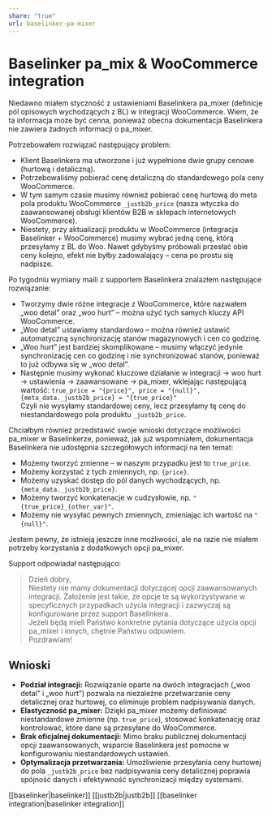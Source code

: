 ```yaml
---
share: "true"
url: baselinker-pa-mixer
---
```

# Baselinker pa_mix & WooCommerce integration

Niedawno miałem styczność z ustawieniami Baselinkera pa_mixer (definicje pól opisowych wychodzących z BL) w integracji WooCommerce. Wiem, że ta informacja może być cenna, ponieważ obecna dokumentacja Baselinkera nie zawiera żadnych informacji o pa_mixer.

Potrzebowałem rozwiązać następujący problem:  
- Klient Baselinkera ma utworzone i już wypełnione dwie grupy cenowe (hurtową i detaliczną).  
- Potrzebowaliśmy pobierać cenę detaliczną do standardowego pola ceny WooCommerce.  
- W tym samym czasie musimy również pobierać cenę hurtową do meta pola produktu WooCommerce `_justb2b_price` (nasza wtyczka do zaawansowanej obsługi klientów B2B w sklepach internetowych WooCommerce).  
- Niestety, przy aktualizacji produktu w WooCommerce (integracja Baselinker + WooCommerce) musimy wybrać jedną cenę, którą przesyłamy z BL do Woo. Nawet gdybyśmy próbowali przesłać obie ceny kolejno, efekt nie byłby zadowalający – cena po prostu się nadpisze.

Po tygodniu wymiany maili z supportem Baselinkera znalazłem następujące rozwiązanie:  
- Tworzymy dwie różne integracje z WooCommerce, które nazwałem „woo detal” oraz „woo hurt” – można użyć tych samych kluczy API WooCommerce.  
- „Woo detal” ustawiamy standardowo – można również ustawić automatyczną synchronizację stanów magazynowych i cen co godzinę.  
- „Woo hurt” jest bardziej skomplikowane – musimy włączyć jedynie synchronizację cen co godzinę i nie synchronizować stanów, ponieważ to już odbywa się w „woo detal”.  
- Następnie musimy wykonać kluczowe działanie w integracji → woo hurt → ustawienia → zaawansowane → pa_mixer, wklejając następującą wartość:
  `true_price = "{price}", price = "{null}", {meta_data._justb2b_price} = "{true_price}"`  
  Czyli nie wysyłamy standardowej ceny, lecz przesyłamy tę cenę do niestandardowego pola produktu `_justb2b_price`.

Chciałbym również przedstawić swoje wnioski dotyczące możliwości pa_mixer w Baselinkerze, ponieważ, jak już wspomniałem, dokumentacja Baselinkera nie udostępnia szczegółowych informacji na ten temat:  
- Możemy tworzyć zmienne – w naszym przypadku jest to `true_price`.  
- Możemy korzystać z tych zmiennych, np. `{price}`.  
- Możemy uzyskać dostęp do pól danych wychodzących, np. `{meta_data._justb2b_price}`.  
- Możemy tworzyć konkatenacje w cudzysłowie, np. `"{true_price}_{other_var}"`.  
- Możemy nie wysyłać pewnych zmiennych, zmieniając ich wartość na `"{null}"`.

Jestem pewny, że istnieją jeszcze inne możliwości, ale na razie nie miałem potrzeby korzystania z dodatkowych opcji pa_mixer.

Support odpowiadał następująco:

> Dzień dobry,  
> Niestety nie mamy dokumentacji dotyczącej opcji zaawansowanych integracji. Założenie jest takie, że opcje te są wykorzystywane w specyficznych przypadkach użycia integracji i zazwyczaj są konfigurowane przez support Baselinkera.  
> Jeżeli będą mieli Państwo konkretne pytania dotyczące użycia opcji pa_mixer i innych, chętnie Państwu odpowiem.  
> Pozdrawiam!

## Wnioski

- **Podział integracji:** Rozwiązanie oparte na dwóch integracjach („woo detal” i „woo hurt”) pozwala na niezależne przetwarzanie ceny detalicznej oraz hurtowej, co eliminuje problem nadpisywania danych.
- **Elastyczność pa_mixer:** Dzięki pa_mixer możemy definiować niestandardowe zmienne (np. `true_price`), stosować konkatenację oraz kontrolować, które dane są przesyłane do WooCommerce.
- **Brak oficjalnej dokumentacji:** Mimo braku publicznej dokumentacji opcji zaawansowanych, wsparcie Baselinkera jest pomocne w konfigurowaniu niestandardowych ustawień.
- **Optymalizacja przetwarzania:** Umożliwienie przesyłania ceny hurtowej do pola `_justb2b_price` bez nadpisywania ceny detalicznej poprawia spójność danych i efektywność synchronizacji między systemami.


[[baselinker|baselinker]]
[[justb2b|justb2b]]
[[baselinker integration|baselinker integration]]


